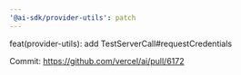 ```yaml
---
'@ai-sdk/provider-utils': patch
---
```


feat(provider-utils): add TestServerCall#requestCredentials

Commit: https://github.com/vercel/ai/pull/6172

